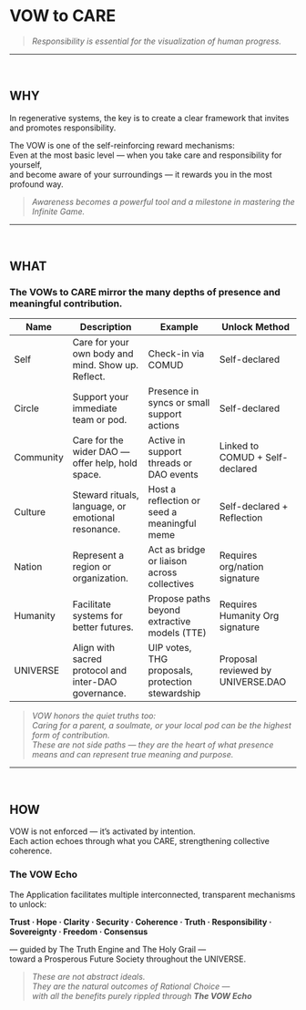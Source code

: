 # VOW to CARE

> _Responsibility is essential for the visualization of human progress._

---

<br>

## WHY

In regenerative systems, the key is to create a clear framework that invites and promotes responsibility.

The VOW is one of the self-reinforcing reward mechanisms:  
Even at the most basic level — when you take care and responsibility for yourself,  
and become aware of your surroundings — it rewards you in the most profound way.  

> _Awareness becomes a powerful tool and a milestone in mastering the Infinite Game._

---

<br>

## WHAT

### The VOWs to CARE mirror the many depths of presence and meaningful contribution.

| Name       | Description                                                        | Example                                            | Unlock Method                        |
|------------|--------------------------------------------------------------------|---------------------------------------------------|--------------------------------------|
| Self       | Care for your own body and mind. Show up. Reflect.                | Check-in via COMUD                                | Self-declared                        |
| Circle     | Support your immediate team or pod.                               | Presence in syncs or small support actions        | Self-declared                        |
| Community  | Care for the wider DAO — offer help, hold space.                  | Active in support threads or DAO events           | Linked to COMUD + Self-declared      |
| Culture    | Steward rituals, language, or emotional resonance.                | Host a reflection or seed a meaningful meme       | Self-declared + Reflection           |
| Nation     | Represent a region or organization.                               | Act as bridge or liaison across collectives       | Requires org/nation signature        |
| Humanity   | Facilitate systems for better futures.                            | Propose paths beyond extractive models (TTE)      | Requires Humanity Org signature      |
| UNIVERSE   | Align with sacred protocol and inter-DAO governance.              | UIP votes, THG proposals, protection stewardship  | Proposal reviewed by UNIVERSE.DAO    |


> _VOW honors the quiet truths too:  
> Caring for a parent, a soulmate, or your local pod can be the highest form of contribution.  
> These are not side paths — they are the heart of what presence means and can represent true meaning and purpose._

---

<br>

## HOW

VOW is not enforced — it’s activated by intention.  
Each action echoes through what you CARE, strengthening collective coherence.

### The VOW Echo

The Application facilitates multiple interconnected, transparent mechanisms  
to unlock:

**Trust · Hope · Clarity · Security · Coherence · Truth · Responsibility · Sovereignty · Freedom · Consensus**  

— guided by The Truth Engine and The Holy Grail —  
toward a Prosperous Future Society throughout the UNIVERSE.

>_These are not abstract ideals.  
>They are the natural outcomes of Rational Choice —  
>with all the benefits purely rippled through **The VOW Echo**_

